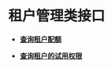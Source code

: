 # 租户管理类接口<a name="ZH-CN_TOPIC_0166889619"></a>

-   **[查询租户配额](查询租户配额.md)**  

-   **[查询租户的试用权限](查询租户的试用权限.md)**  


